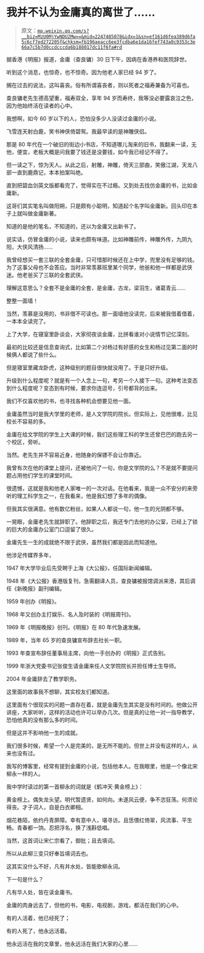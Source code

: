 # 我并不认为金庸真的离世了......

> 原文：[`mp.weixin.qq.com/s?__biz=MzU0MjYwNDU2Mw==&mid=2247485078&idx=1&sn=ef161d6fea389d6fa5c6cf7ed272205f&chksm=fb196aeacc6ee3fcdba6e1da16fef743a0c9353c3e66a7c5b7d0ccdcccda6b188017dc11f6fa#rd`](http://mp.weixin.qq.com/s?__biz=MzU0MjYwNDU2Mw==&mid=2247485078&idx=1&sn=ef161d6fea389d6fa5c6cf7ed272205f&chksm=fb196aeacc6ee3fcdba6e1da16fef743a0c9353c3e66a7c5b7d0ccdcccda6b188017dc11f6fa#rd)

据香港《明报》报道，金庸（查良镛）30 日下午，因病在香港养和医院辞世。

听到这个消息，也惊奇，也不惊奇。因为他老人家已经 94 岁了。

搁在过去的说法，这叫喜丧。俗有所谓喜丧者，则以死者之福寿兼备为可喜也。

查良镛老先生德高望重，福寿双全，享年 94 岁而寿终，我等没必要露哀泣之色，因为他始终活在读者的心中。

我想啊，如今 60 岁以下的人，恐怕没多少人没读过金庸的小说。

飞雪连天射白鹿，笑书神侠倚碧鸳。我最早读的是神雕侠侣。

那是 80 年代在一个破旧的街边小书店，不知道哪儿淘来的旧书，我翻来一读，无他，便宜，老板大概是问我要了钱还是没要钱，如今我已经记不得了。

但一读之下，惊为天人。从此之后，射雕，神雕，倚天三部曲，笑傲江湖，天龙八部一直到鹿鼎记，本本拍案叫绝。

直到把碧血剑英文版都看完了，觉得实在不过瘾。又到处去找仿金庸的书，比如金庸新。

这哥们其实笔名叫做阳朔，只是颇有小聪明，知道起个名字叫金庸新。回头印在本子上就叫做金庸新著。

知道的是他的笔名，不知道的，还以为金庸又出新书了。

说实话，仿冒金庸的小说，读来也颇有味道。比如神雕前传，神雕外传，九阴九阳，大侠风清扬......

我曾经想买一套三联的全套金庸，只可惜那时候还在上中学，兜里没有足够的钱。为了这事父母也不会答应。当时非常羡慕班里某个同学，他爸和他一样都是武侠迷。他老爸买了三联的全套武侠。

理解这意思么？全套不是金庸的全套，是金庸，古龙，梁羽生，诸葛青云......

整整一面墙！

当然，羡慕是没用的，书非借不可读也。那一面墙他没读完，后来被我借着借着，一本本全读完了。

上了大学，在寝室里卧谈会，大家彻夜谈金庸，比拼看谁对小说情节记忆深刻。

最初的比较还是信息查询式，比如第二个对杨过有好感的女生和杨过见第二面的时候俩人都说了些什么。

但是寝室里藏龙卧虎，这种级别的题目很快就没用了。于是只好升级。

升级到什么程度呢？就是有一个人念上一句，考另一个人接下一句。这种考法变态到什么程度呢？变态到有时候，要求你连逗号，引号都背的出来。

我们不仅喜欢他的书，也寻找各种机会想要见他一面。

金庸虽然当时是我大学里的老师，是人文学院的院长。但实际上，见他很难，比见校长不容易的多。

金庸在给文学院的学生上大课的时候，我们这些理工科的学生还曾巴巴的跑去另一个校区，旁听。

当然。老先生并不容易近身，他随身的保镖不会让你靠近。

我曾有次在他的课堂上提问，还被他问了一句，你是文学院的么？不是就不要提问题占用他们学生的课堂时间。

很遗憾，这就是我和他老人家唯一的一次对话。在他看来，我是一众不安分的来旁听的理工科学生之一，在我看来，他是我幻想了多年的偶像。

但我其实很满意。他有数亿粉丝，如果人人都说一句，他一生的光阴都不够。

一晃眼，金庸老先生就辞职了。他辞职之后，我还专门去他的办公室，已经上了锁的巨大的金庸办公室门口逗留了很久。

金庸先生一生的成就绝不限于武侠，虽然我们都是因此而知道他。

他涉足传媒界多年，

1947 年大学毕业后先受聘于上海《大公报》，任国际新闻编辑。

1948 年《大公报》香港版复刊，急需翻译人员，查良镛被报馆调派来港，其后调任《新晚报》副刊编辑。

1959 年创办《明报》。

1968 年又创办主打娱乐、名人及时装的《明报周刊》。

1969 年《明报晚报》创刊。《明报》在 80 年代急速发展。

1989 年，当年 65 岁的查良镛宣布辞去社长一职。

1993 年查宣布辞任董事局主席，向他一手创办的《明报》正式告别。

1999 年浙大党委书记张俊生请金庸来任人文学院院长并担任博士生导师。

2004 年金庸辞去了教学职务。

这里面的故事我不想聊，其实校友们都知道。

这里面有个很现实的问题一直存在着，就是金庸先生其实是没有时间的。他做公开讲座，大家听听，这样的活动也许可以举办几次。但是真的让他一对一指导教学，恐怕他真的没有那么多的时间。

但是这并不影响他一生的成就。

我们很多时候，希望一个人是完美的，是无所不能的。但世上并没有这样的人，从来也没有过。

我写的博客里，经常有提到金庸的小说，包括他本人。在我眼里，他是一个像北宋柳永一样的人。

我中学时读过的第一首柳永的词就是《鹤冲天·黄金榜上》：

黄金榜上。偶失龙头望。明代暂遗贤，如何向。未遂风云便，争不恣狂荡。何须论得丧。才子词人，自是白衣卿相。

烟花巷陌，依约丹青屏障。幸有意中人，堪寻访。且恁偎红倚翠，风流事、平生畅。青春都一饷。忍把浮名，换了浅斟低唱。

当然，这首词让宋仁宗看了，御批；且去填词。

所以从此柳三变只好奉旨填词去也。

这其实没什么不好，凡有井水处，皆能歌柳永词。

下一句是什么？

凡有华人处，皆在读金庸书。

金庸的肉身远去了，但他的书，电影，电视剧，游戏，都活在我们的心中。

有的人活着，他已经死了；

有的人死了，他永远活着。

他永远活在我的文章里，他永远活在我们大家的心里......